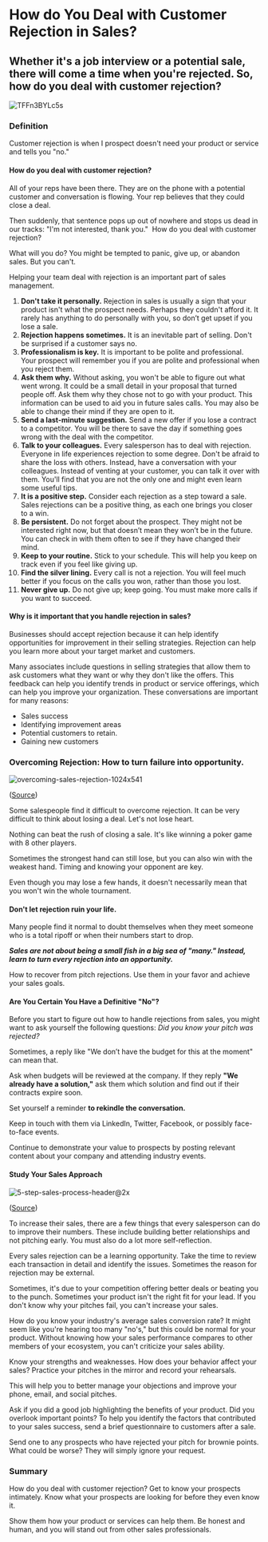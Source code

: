 # How do You Deal with Customer Rejection in Sales?

## Whether it's a job interview or a potential sale, there will come a time when you're rejected. So, how do you deal with customer rejection?

![TFFn3BYLc5s](./img/TFFn3BYLc5s.webp)

### Definition

Customer rejection is when I prospect doesn't need your product or service and tells you "no."

#### How do you deal with customer rejection?

All of your reps have been there. They are on the phone with a potential customer and conversation is flowing. Your rep believes that they could close a deal.

Then suddenly, that sentence pops up out of nowhere and stops us dead in our tracks: "I'm not interested, thank you."  How do you deal with customer rejection?

What will you do? You might be tempted to panic, give up, or abandon sales. But you can't.

Helping your team deal with rejection is an important part of sales management. 

1. **Don't take it personally.** Rejection in sales is usually a sign that your product isn't what the prospect needs. Perhaps they couldn't afford it. It rarely has anything to do personally with you, so don’t get upset if you lose a sale.
2. **Rejection happens sometimes.** It is an inevitable part of selling. Don't be surprised if a customer says no.
3. **Professionalism is key.** It is important to be polite and professional. Your prospect will remember you if you are polite and professional when you reject them. 
4. **Ask them why.** Without asking, you won't be able to figure out what went wrong. It could be a small detail in your proposal that turned people off. Ask them why they chose not to go with your product. This information can be used to aid you in future sales calls. You may also be able to change their mind if they are open to it.
5. **Send a last-minute suggestion.** Send a new offer if you lose a contract to a competitor. You will be there to save the day if something goes wrong with the deal with the competitor.
6. **Talk to your colleagues.** Every salesperson has to deal with rejection. Everyone in life experiences rejection to some degree. Don't be afraid to share the loss with others. Instead, have a conversation with your colleagues. Instead of venting at your customer, you can talk it over with them. You'll find that you are not the only one and might even learn some useful tips.
7. **It is a positive step.** Consider each rejection as a step toward a sale. Sales rejections can be a positive thing, as each one brings you closer to a win.
8. **Be persistent.** Do not forget about the prospect. They might not be interested right now, but that doesn’t mean they won’t be in the future. You can check in with them often to see if they have changed their mind.
9. **Keep to your routine.** Stick to your schedule. This will help you keep on track even if you feel like giving up.
10. **Find the silver lining.** Every call is not a rejection. You will feel much better if you focus on the calls you won, rather than those you lost.
11. **Never give up.** Do not give up; keep going. You must make more calls if you want to succeed. 

#### Why is it important that you handle rejection in sales?

Businesses should accept rejection because it can help identify opportunities for improvement in their selling strategies. Rejection can help you learn more about your target market and customers.

Many associates include questions in selling strategies that allow them to ask customers what they want or why they don't like the offers. This feedback can help you identify trends in product or service offerings, which can help you improve your organization. These conversations are important for many reasons:

* Sales success
* Identifying improvement areas
* Potential customers to retain.
* Gaining new customers

### Overcoming Rejection: How to turn failure into opportunity.

![overcoming-sales-rejection-1024x541](./img/overcoming-sales-rejection-1024x541.webp)

([Source](https://www.saleshacker.com/overcoming-sales-rejection))

Some salespeople find it difficult to overcome rejection. It can be very difficult to think about losing a deal. Let's not lose heart.

Nothing can beat the rush of closing a sale. It's like winning a poker game with 8 other players.

Sometimes the strongest hand can still lose, but you can also win with the weakest hand. Timing and knowing your opponent are key.

Even though you may lose a few hands, it doesn't necessarily mean that you won't win the whole tournament.

#### Don't let rejection ruin your life.

Many people find it normal to doubt themselves when they meet someone who is a total ripoff or when their numbers start to drop.

***Sales are not about being a small fish in a big sea of "many." Instead, learn to turn every rejection into an opportunity.***

How to recover from pitch rejections. Use them in your favor and achieve your sales goals.

#### Are You Certain You Have a Definitive "No"?

Before you start to figure out how to handle rejections from sales, you might want to ask yourself the following questions: *Did you know your pitch was rejected?*

Sometimes, a reply like "We don’t have the budget for this at the moment" can mean that.

Ask when budgets will be reviewed at the company. If they reply **"We already have a solution,"** ask them which solution and find out if their contracts expire soon.

Set yourself a reminder **to rekindle the conversation.**

Keep in touch with them via LinkedIn, Twitter, Facebook, or possibly face-to-face events.

Continue to demonstrate your value to prospects by posting relevant content about your company and attending industry events.

#### Study Your Sales Approach

![5-step-sales-process-header@2x](./img/5-step-sales-process-header2x.webp)

([Source](https://www.lucidchart.com/blog/5-step-sales-process))

To increase their sales, there are a few things that every salesperson can do to improve their numbers. These include building better relationships and not pitching early. You must also do a lot more self-reflection.

Every sales rejection can be a learning opportunity. Take the time to review each transaction in detail and identify the issues. Sometimes the reason for rejection may be external.

Sometimes, it's due to your competition offering better deals or beating you to the punch. Sometimes your product isn't the right fit for your lead. If you don't know why your pitches fail, you can't increase your sales.

How do you know your industry's average sales conversion rate? It might seem like you're hearing too many "no's," but this could be normal for your product. Without knowing how your sales performance compares to other members of your ecosystem, you can't criticize your sales ability.

Know your strengths and weaknesses. How does your behavior affect your sales? Practice your pitches in the mirror and record your rehearsals.

This will help you to better manage your objections and improve your phone, email, and social pitches.

Ask if you did a good job highlighting the benefits of your product. Did you overlook important points? To help you identify the factors that contributed to your sales success, send a brief questionnaire to customers after a sale.

Send one to any prospects who have rejected your pitch for brownie points. What could be worse? They will simply ignore your request.

### Summary

How do you deal with customer rejection? Get to know your prospects intimately. Know what your prospects are looking for before they even know it.

Show them how your product or services can help them. Be honest and human, and you will stand out from other sales professionals.